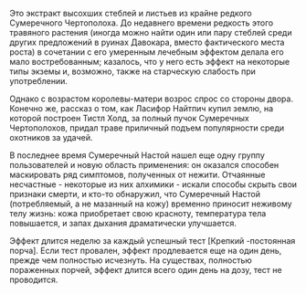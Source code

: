 Это экстракт высохших стеблей и листьев из крайне редкого Сумеречного Чертополоха. До недавнего времени редкость этого травяного растения (иногда можно найти один или пару стеблей среди других предложений в руинах Давокара, вместо фактического места роста) в сочетании с его умеренным лечебным эффектом делала его мало востребованным; казалось, что у него есть эффект на некоторые типы экземы и, возможно, также на старческую слабость при употреблении.

Однако с возрастом королевы-матери возрос спрос со стороны двора. Конечно же, рассказ о том, как Ласифор Найтпич купил землю, на которой построен Тистл Холд, за полный пучок Сумеречных Чертополохов, придал траве приличный подъем популярности среди охотников за удачей.

В последнее время Сумеречный Настой нашел еще одну группу пользователей и новую область применения: он оказался способен маскировать ряд симптомов, полученных от нежити. Отчаянные несчастные - некоторые из них алхимики - искали способы скрыть свои признаки смерти, и кто-то обнаружил, что Сумеречный Настой (потребляемый, а не мазанный на кожу) временно приносит неживому телу жизнь: кожа приобретает свою красноту, температура тела повышается, и запах дыхания драматически улучшается.

Эффект длится неделю за каждый успешный тест [Крепкий -постоянная порча]. Если тест провален, эффект продлевается еще на один день, прежде чем полностью исчезнуть. На существах, полностью пораженных порчей, эффект длится всего один день на дозу, тест не проводится.